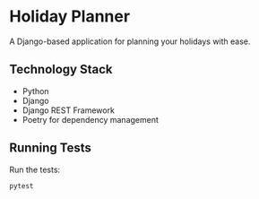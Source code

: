 # Holiday Planner

A Django-based application for planning your holidays with ease.

## Technology Stack

- Python
- Django
- Django REST Framework
- Poetry for dependency management

## Running Tests

Run the tests:
```
pytest
```
